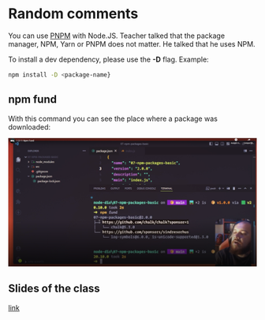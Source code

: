 # Random comments

You can use [PNPM](https://pnpm.io/pt/) with Node.JS. Teacher talked that the package manager, NPM, Yarn or PNPM does not matter. He talked that he uses NPM.

To install a dev dependency, please use the **-D** flag. Example:

```sh
npm install -D <package-name}
```


## npm fund

With this command you can see the place where a package was downloaded:

![npm fund](images/npm-fund.png)


## Slides of the class

[link](https://hermes.dio.me/files/assets/a684aca0-7cf3-4a7b-9c29-f68d085f4009.pptx)
